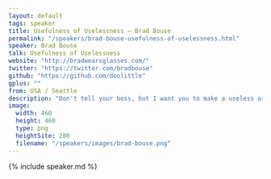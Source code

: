 ```yaml
---
layout: default
tags: speaker
title: Usefulness of Uselessness – Brad Bouse
permalink: "/speakers/brad-bouse-usefulness-of-uselessness.html"
speaker: Brad Bouse
talk: Usefulness of Uselessness
website: "http://bradwearsglasses.com/"
twitter: "https://twitter.com/bradbouse"
github: "https://github.com/doolittle"
gplus: ""
from: USA / Seattle
description: "Don't tell your boss, but I want you to make a useless art project--because it's actually pretty useful. Why? Committing to uselessness is a freeing experiment. As professionals, we tend to focus on the end result instead of the process, and that's not healthy. Embrace the creative process (iteration and experimentation) on a project and see where the path takes you.\n\n\"Inspiration is for amateurs. The rest of us just show up and get to work\" - Chuck Close"
image:
  width: 460
  height: 460
  type: png
  heightSite: 200
  filename: "/speakers/images/brad-bouse.png"
---
```


{% include speaker.md %}
